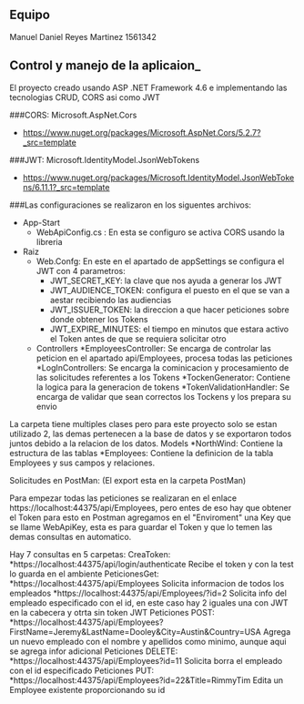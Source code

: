 ## Equipo
Manuel Daniel Reyes Martinez 1561342

## Control y manejo de la aplicaion_
El proyecto creado usando ASP .NET Framework 4.6 e implementando las tecnologias CRUD, CORS asi como JWT

###CORS: Microsoft.AspNet.Cors
  * https://www.nuget.org/packages/Microsoft.AspNet.Cors/5.2.7?_src=template
  
###JWT: Microsoft.IdentityModel.JsonWebTokens
  * https://www.nuget.org/packages/Microsoft.IdentityModel.JsonWebTokens/6.11.1?_src=template

###Las configuraciones se realizaron en los siguentes archivos:
* App-Start
  * WebApiConfig.cs : En esta se configuro se activa CORS usando la libreria
* Raiz
  * Web.Confg: En este en el apartado de appSettings se configura el JWT con 4 parametros:
    * JWT_SECRET_KEY: la clave que nos ayuda a generar los JWT
    * JWT_AUDIENCE_TOKEN: configura el puesto en el que se van a aestar recibiendo las audiencias
    * JWT_ISSUER_TOKEN: la direccion a que hacer peticiones sobre donde obtener los Tokens
    * JWT_EXPIRE_MINUTES: el tiempo en minutos que estara activo el Token antes de que se requiera solicitar otro
  * Controllers
 *EmployeesController: Se encarga de controlar las peticion en el apartado api/Employees, procesa todas las peticiones
 *LogInControllers: Se encarga la cominicacion y procesamiento de las solicitudes referentes a los Tokens
 *TockenGenerator: Contiene la logica para la generacion de tokens
 *TokenValidationHandler: Se encarga de validar que sean correctos los Tockens y los prepara su envio

La carpeta tiene multiples clases pero para este proyecto solo se estan utilizado 2, las demas pertenecen a la base de
datos y se exportaron todos juntos debido a la relacion de los datos.
Models
*NorthWind: Contiene la estructura de las tablas
*Employees: Contiene la definicion de la tabla Employees y sus campos y relaciones.

Solicitudes en PostMan: (El export esta en la carpeta PostMan)

Para empezar todas las peticiones se realizaran en el enlace https://localhost:44375/api/Employees, pero entes de eso
hay que obtener el Token para esto en Postman agregamos en el "Enviroment" una Key que se llame WebApiKey, esta es para
guardar el Token y que lo temen las demas consultas en automatico.

Hay 7 consultas en 5 carpetas:
CreaToken:
*https://localhost:44375/api/login/authenticate
  Recibe el token y con la test lo guarda en el ambiente
PeticionesGet:
*https://localhost:44375/api/Employees
  Solicita informacion de todos los empleados
*https://localhost:44375/api/Employees/?id=2
  Solicita info del empleado especificado con el id, en este caso hay 2 iguales una con JWT en la cabecera
  y otrta sin token JWT
Peticiones POST:
*https://localhost:44375/api/Employees?FirstName=Jeremy&LastName=Dooley&City=Austin&Country=USA
  Agrega un nuevo empleado con el nombre y apellidos como minimo, aunque aqui se agrega infor adicional
Peticiones DELETE:
*https://localhost:44375/api/Employees?id=11
  Solicita borra el empleado con el id especificado
Peticiones PUT:
*https://localhost:44375/api/Employees?id=22&Title=RimmyTim
  Edita un Employee existente proporcionando su id
